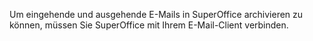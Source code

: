 <!-- markdownlint-disable-file MD041 -->
Um eingehende und ausgehende E-Mails in SuperOffice archivieren zu können, müssen Sie SuperOffice mit Ihrem E-Mail-Client verbinden.
